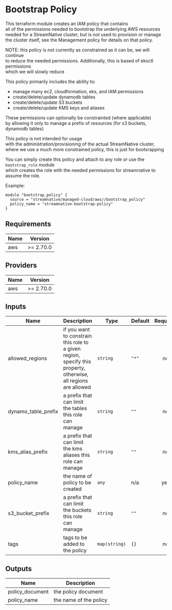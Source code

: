 # Bootstrap Policy

This terraform module creates an IAM policy that contains  
all of the permissions needed to bootstrap the underlying AWS resources  
needed for a StreamNative cluster, but is *not* used to provision or manage  
the cluster itself, see the Management policy for details on that policy.

NOTE: this policy is not currently as constrained as it can be, we will continue  
to reduce the needed permissions. Additionally, this is based of eksctl permissions  
which we will slowly reduce

This policy primarily includes the ability to:
* manage many ec2, cloudformation, eks, and IAM permissions
* create/delete/update dynamodb tables
* create/delete/update S3 buckets
* create/delete/update KMS keys and aliases

These permissions can optionally be constrainted (where applicable)  
by allowing it only to manage a prefix of resources (for s3 buckets, dynamodb tables)

This policy is not intended for usage  
with the administration/provisioning of the actual StreamNative cluster,  
where we use a much more constrained policy, this is just for bootsrapping

You can simply create this policy and attach to any role *or* use the `bootstrap_role` module  
which creates the role with the needed permissions for streamnative to assume the role.

Example:
```
module "bootstrap_policy" {
  source = "streamnative/managed-cloud/aws//bootstrap_policy"
  policy_name = "streamnative-bootstrap-policy"
}
```

## Requirements

| Name | Version |
|------|---------|
| aws | >= 2.70.0 |

## Providers

| Name | Version |
|------|---------|
| aws | >= 2.70.0 |

## Inputs

| Name | Description | Type | Default | Required |
|------|-------------|------|---------|:--------:|
| allowed\_regions | if you want to constrain this role to a given region, specify this property, otherwise, all regions are allowed | `string` | `"*"` | no |
| dynamo\_table\_prefix | a prefix that can limit the tables this role can manage | `string` | `""` | no |
| kms\_alias\_prefix | a prefix that can limit the kms aliases this role can manage | `string` | `""` | no |
| policy\_name | the name of policy to be created | `any` | n/a | yes |
| s3\_bucket\_prefix | a prefix that can limit the buckets this role can manage | `string` | `""` | no |
| tags | tags to be added to the policy | `map(string)` | `{}` | no |

## Outputs

| Name | Description |
|------|-------------|
| policy\_document | the policy document |
| policy\_name | the name of the policy |

